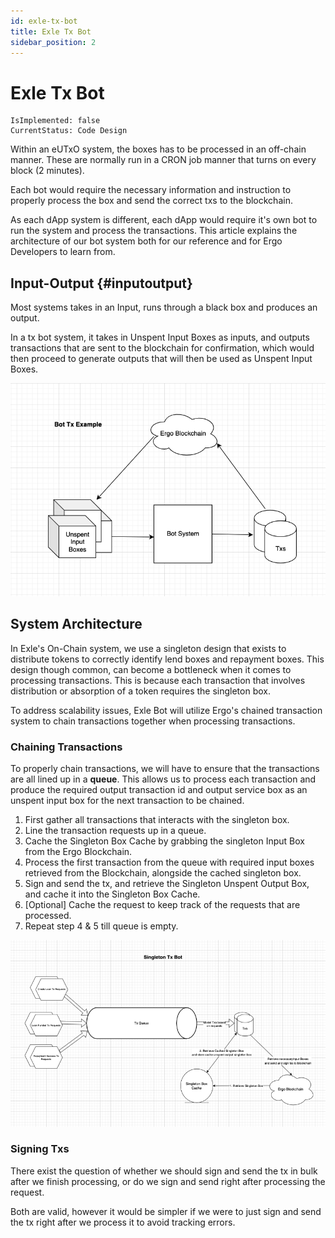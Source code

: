 ```yaml
---
id: exle-tx-bot
title: Exle Tx Bot
sidebar_position: 2
---
```


# Exle Tx Bot

```text title="Development Status"
IsImplemented: false
CurrentStatus: Code Design
```

Within an eUTxO system, the boxes has to be processed in an off-chain manner. These are normally run in a CRON job manner that turns on every block (2 minutes).

Each bot would require the necessary information and instruction to properly process the box and send the correct txs to the blockchain.

As each dApp system is different, each dApp would require it's own bot to run the system and process the transactions. This article explains the architecture of our bot system both for our reference and for Ergo Developers to learn from.

## Input-Output {#inputoutput}
Most systems takes in an Input, runs through a black box and produces an output.

In a tx bot system, it takes in Unspent Input Boxes as inputs, and outputs transactions that are sent to the blockchain for confirmation, which would then proceed to generate outputs that will then be used as Unspent Input Boxes.

![Bot Tx Example](./images/bot-tx-example.png)

## System Architecture
In Exle's On-Chain system, we use a singleton design that exists to distribute tokens to correctly identify lend boxes and repayment boxes. This design though common, can become a bottleneck when it comes to processing transactions. This is because each transaction that involves distribution or absorption of a token requires the singleton box.

To address scalability issues, Exle Bot will utilize Ergo's chained transaction system to chain transactions together when processing transactions.

### Chaining Transactions
To properly chain transactions, we will have to ensure that the transactions are all lined up in a **queue**. This allows us to process each transaction and produce the required output transaction id and output service box as an unspent input box for the next transaction to be chained.

1. First gather all transactions that interacts with the singleton box.
2. Line the transaction requests up in a queue.
3. Cache the Singleton Box Cache by grabbing the singleton Input Box from the Ergo Blockchain.
4. Process the first transaction from the queue with required input boxes retrieved from the Blockchain, alongside the cached singleton box.
5. Sign and send the tx, and retrieve the Singleton Unspent Output Box, and cache it into the Singleton Box Cache.
6. [Optional] Cache the request to keep track of the requests that are processed.
7. Repeat step 4 & 5 till queue is empty.

![Singleton Tx Bot](./images/singleton-tx-bot.png)

### Signing Txs
There exist the question of whether we should sign and send the tx in bulk after we finish processing, or do we sign and send right after processing the request.

Both are valid, however it would be simpler if we were to just sign and send the tx right after we process it to avoid tracking errors. 